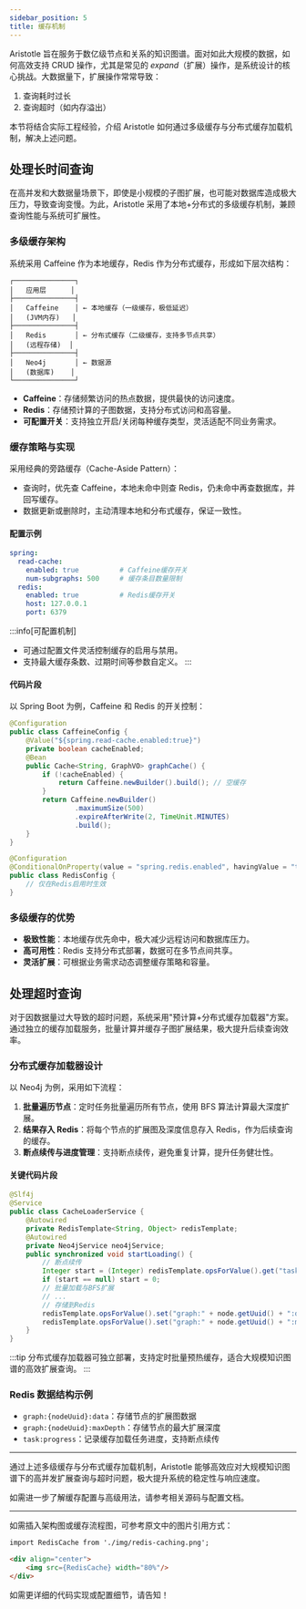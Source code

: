 ```yaml
---
sidebar_position: 5
title: 缓存机制
---
```


[//]: # (Copyright 2024 Paion Data)

[//]: # (Licensed under the Apache License, Version 2.0 &#40;the "License"&#41;;)
[//]: # (you may not use this file except in compliance with the License.)
[//]: # (You may obtain a copy of the License at)

[//]: # (    http://www.apache.org/licenses/LICENSE-2.0)

[//]: # (Unless required by applicable law or agreed to in writing, software)
[//]: # (distributed under the License is distributed on an "AS IS" BASIS,)
[//]: # (WITHOUT WARRANTIES OR CONDITIONS OF ANY KIND, either express or implied.)
[//]: # (See the License for the specific language governing permissions and)
[//]: # (limitations under the License.)

Aristotle 旨在服务于数亿级节点和关系的知识图谱。面对如此大规模的数据，如何高效支持 CRUD 操作，尤其是常见的 _expand_（扩展）操作，是系统设计的核心挑战。大数据量下，扩展操作常常导致：

1. 查询耗时过长
2. 查询超时（如内存溢出）

本节将结合实际工程经验，介绍 Aristotle 如何通过多级缓存与分布式缓存加载机制，解决上述问题。

处理长时间查询
-----------------------------

在高并发和大数据量场景下，即使是小规模的子图扩展，也可能对数据库造成极大压力，导致查询变慢。为此，Aristotle 采用了本地+分布式的多级缓存机制，兼顾查询性能与系统可扩展性。

### 多级缓存架构

系统采用 Caffeine 作为本地缓存，Redis 作为分布式缓存，形成如下层次结构：

```
┌───────────────┐
│   应用层      │
├───────────────┤
│   Caffeine    │ ← 本地缓存（一级缓存，极低延迟）
│   (JVM内存)   │
├───────────────┤
│   Redis       │ ← 分布式缓存（二级缓存，支持多节点共享）
│   (远程存储)  │
├───────────────┤
│   Neo4j       │ ← 数据源
│   (数据库)    │
└───────────────┘
```

- **Caffeine**：存储频繁访问的热点数据，提供最快的访问速度。
- **Redis**：存储预计算的子图数据，支持分布式访问和高容量。
- **可配置开关**：支持独立开启/关闭每种缓存类型，灵活适配不同业务需求。

### 缓存策略与实现

采用经典的旁路缓存（Cache-Aside Pattern）：

- 查询时，优先查 Caffeine，本地未命中则查 Redis，仍未命中再查数据库，并回写缓存。
- 数据更新或删除时，主动清理本地和分布式缓存，保证一致性。

#### 配置示例

```yaml
spring:
  read-cache:
    enabled: true          # Caffeine缓存开关
    num-subgraphs: 500     # 缓存条目数量限制
  redis:
    enabled: true          # Redis缓存开关
    host: 127.0.0.1
    port: 6379
```

:::info[可配置机制]
- 可通过配置文件灵活控制缓存的启用与禁用。
- 支持最大缓存条数、过期时间等参数自定义。
:::

#### 代码片段

以 Spring Boot 为例，Caffeine 和 Redis 的开关控制：

```java
@Configuration
public class CaffeineConfig {
    @Value("${spring.read-cache.enabled:true}")
    private boolean cacheEnabled;
    @Bean
    public Cache<String, GraphVO> graphCache() {
        if (!cacheEnabled) {
            return Caffeine.newBuilder().build(); // 空缓存
        }
        return Caffeine.newBuilder()
                .maximumSize(500)
                .expireAfterWrite(2, TimeUnit.MINUTES)
                .build();
    }
}
```

```java
@Configuration
@ConditionalOnProperty(value = "spring.redis.enabled", havingValue = "true")
public class RedisConfig {
    // 仅在Redis启用时生效
}
```

### 多级缓存的优势

- **极致性能**：本地缓存优先命中，极大减少远程访问和数据库压力。
- **高可用性**：Redis 支持分布式部署，数据可在多节点间共享。
- **灵活扩展**：可根据业务需求动态调整缓存策略和容量。

处理超时查询
-----------------

对于因数据量过大导致的超时问题，系统采用"预计算+分布式缓存加载器"方案。通过独立的缓存加载服务，批量计算并缓存子图扩展结果，极大提升后续查询效率。

### 分布式缓存加载器设计

以 Neo4j 为例，采用如下流程：

1. **批量遍历节点**：定时任务批量遍历所有节点，使用 BFS 算法计算最大深度扩展。
2. **结果存入 Redis**：将每个节点的扩展图及深度信息存入 Redis，作为后续查询的缓存。
3. **断点续传与进度管理**：支持断点续传，避免重复计算，提升任务健壮性。

#### 关键代码片段

```java
@Slf4j
@Service
public class CacheLoaderService {
    @Autowired
    private RedisTemplate<String, Object> redisTemplate;
    @Autowired
    private Neo4jService neo4jService;
    public synchronized void startLoading() {
        // 断点续传
        Integer start = (Integer) redisTemplate.opsForValue().get("task:progress");
        if (start == null) start = 0;
        // 批量加载与BFS扩展
        // ...
        // 存储到Redis
        redisTemplate.opsForValue().set("graph:" + node.getUuid() + ":data", graph);
        redisTemplate.opsForValue().set("graph:" + node.getUuid() + ":maxDepth", graph.getMaxDepth());
    }
}
```

:::tip
分布式缓存加载器可独立部署，支持定时批量预热缓存，适合大规模知识图谱的高效扩展查询。
:::

### Redis 数据结构示例

- `graph:{nodeUuid}:data`：存储节点的扩展图数据
- `graph:{nodeUuid}:maxDepth`：存储节点的最大扩展深度
- `task:progress`：记录缓存加载任务进度，支持断点续传

---

通过上述多级缓存与分布式缓存加载机制，Aristotle 能够高效应对大规模知识图谱下的高并发扩展查询与超时问题，极大提升系统的稳定性与响应速度。

如需进一步了解缓存配置与高级用法，请参考相关源码与配置文档。

---

如需插入架构图或缓存流程图，可参考原文中的图片引用方式：

```md
import RedisCache from './img/redis-caching.png';

<div align="center"> 
    <img src={RedisCache} width="80%"/>
</div>
```

如需更详细的代码实现或配置细节，请告知！ 